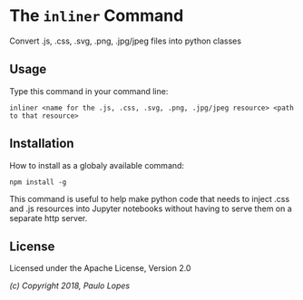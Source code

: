 # The `inliner` Command
Convert .js, .css, .svg, .png, .jpg/jpeg files into python classes


## Usage
Type this command in your command line:

    inliner <name for the .js, .css, .svg, .png, .jpg/jpeg resource> <path to that resource>

## Installation
How to install as a globaly available command:

    npm install -g

This command is useful to help make python code that needs
to inject .css and .js resources into Jupyter notebooks
without having to serve them on a separate http server.

## License

Licensed under the Apache License, Version 2.0

_(c) Copyright 2018, Paulo Lopes_
